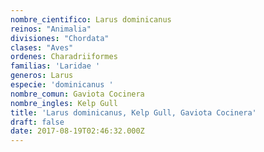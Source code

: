 ```yaml
---
nombre_cientifico: Larus dominicanus
reinos: "Animalia"
divisiones: "Chordata"
clases: "Aves"
ordenes: Charadriiformes
familias: 'Laridae '
generos: Larus
especie: 'dominicanus '
nombre_comun: Gaviota Cocinera
nombre_ingles: Kelp Gull
title: 'Larus dominicanus, Kelp Gull, Gaviota Cocinera'
draft: false
date: 2017-08-19T02:46:32.000Z
---
```


